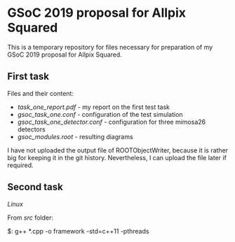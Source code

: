 # GSoC 2019 proposal for Allpix Squared
This is a temporary repository for files necessary for preparation of my GSoC 2019 proposal for Allpix Squared.

## First task
Files and their content:
- _task_one_report.pdf_ - my report on the first test task
- _gsoc_task_one.conf_ - configuration of the test simulation
- _gsoc_task_one_detector.conf_ - configuration for three mimosa26 detectors
- _gsoc_modules.root_ - resulting diagrams

I have not uploaded the output file of ROOTObjectWriter, because it is rather big for keeping it in the git history. 
Nevertheless, I can upload the file later if required.

## Second task

*Linux*

From _src_ folder:

$: g++ *.cpp -o framework -std=c++11 -pthreads